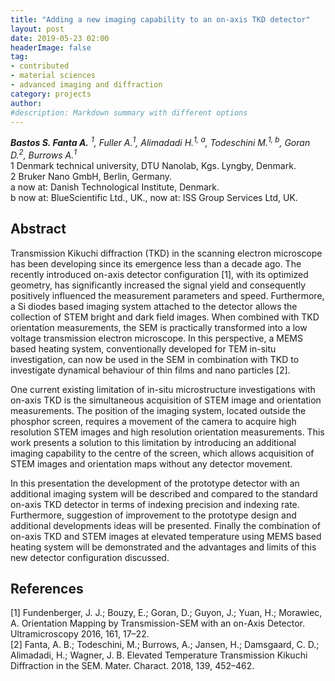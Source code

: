 ```yaml
---
title: "Adding a new imaging capability to an on-axis TKD detector"
layout: post
date: 2019-05-23 02:00
headerImage: false
tag:
- contributed
- material sciences
- advanced imaging and diffraction
category: projects
author:
#description: Markdown summary with different options
---
```


_**Bastos S. Fanta A.** <sup>1</sup>, Fuller A.<sup>1</sup>, Alimadadi H.<sup>1, a</sup>, Todeschini M.<sup>1, b</sup>, Goran D.<sup>2</sup>, Burrows A.<sup>1</sup>_<br/>
1 Denmark technical university, DTU Nanolab, Kgs. Lyngby, Denmark.<br/>
2 Bruker Nano GmbH, Berlin, Germany.<br/>
a now at: Danish Technological Institute,  Denmark.<br/>
b now at: BlueScientific Ltd., UK., now at: ISS Group Services Ltd, UK.<br/>

## Abstract

Transmission Kikuchi diffraction (TKD) in the scanning electron microscope has been developing since its emergence less than a decade ago. The recently introduced on-axis detector configuration [1], with its optimized geometry, has significantly increased the signal yield and consequently positively influenced the measurement parameters and speed. Furthermore, a Si diodes based imaging system attached to the detector allows the collection of STEM bright and dark field images. When combined with TKD orientation measurements, the SEM is practically transformed into a low voltage transmission electron microscope. In this perspective, a MEMS based heating system, conventionally developed for TEM in-situ investigation, can now be used in the SEM in combination with TKD to investigate dynamical behaviour of thin films and nano particles [2].<br/>

One current existing limitation of in-situ microstructure investigations with on-axis TKD is the simultaneous acquisition of STEM image and orientation measurements. The position of the imaging system, located outside the phosphor screen, requires a movement of the camera to acquire high resolution STEM images and high resolution orientation measurements. This work presents a solution to this limitation by introducing an additional imaging capability to the centre of the screen, which allows acquisition of STEM images and orientation maps without any detector movement.<br/>

In this presentation the development of the prototype detector with an additional imaging system will be described and compared to the standard on-axis TKD detector in terms of indexing precision and indexing rate. Furthermore, suggestion of improvement to the prototype design and additional developments ideas will be presented. Finally the combination of on-axis TKD and STEM images at elevated temperature using MEMS based heating system will be demonstrated and the advantages and limits of this new detector configuration discussed.<br/>

## References
[1] Fundenberger, J. J.; Bouzy, E.; Goran, D.; Guyon, J.; Yuan, H.; Morawiec, A. Orientation Mapping by Transmission-SEM with an on-Axis Detector. Ultramicroscopy 2016, 161, 17–22.<br/>
[2] Fanta, A. B.; Todeschini, M.; Burrows, A.; Jansen, H.; Damsgaard, C. D.; Alimadadi, H.; Wagner, J. B. Elevated Temperature Transmission Kikuchi Diffraction in the SEM. Mater. Charact. 2018, 139, 452–462.<br/>
